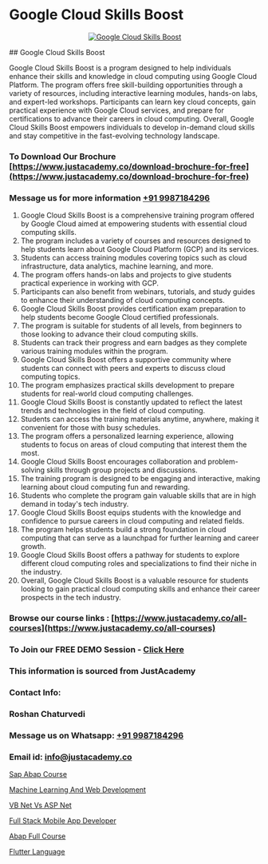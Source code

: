 # Google Cloud Skills Boost

<p align="center">
  <a href="https://justacademy.co/course-detail/gcp-certification-training">
    <img src="https://justacademy.co/storage2/course_image/1711619517_course_image.webp" alt="Google Cloud Skills Boost">
  </a>
</p>
## Google Cloud Skills Boost

Google Cloud Skills Boost is a program designed to help individuals enhance their skills and knowledge in cloud computing using Google Cloud Platform. The program offers free skill-building opportunities through a variety of resources, including interactive learning modules, hands-on labs, and expert-led workshops. Participants can learn key cloud concepts, gain practical experience with Google Cloud services, and prepare for certifications to advance their careers in cloud computing. Overall, Google Cloud Skills Boost empowers individuals to develop in-demand cloud skills and stay competitive in the fast-evolving technology landscape.
### To Download Our Brochure [https://www.justacademy.co/download-brochure-for-free](https://www.justacademy.co/download-brochure-for-free)
### Message us for more information [+91 9987184296](https://api.whatsapp.com/send?phone=919987184296)
1) Google Cloud Skills Boost is a comprehensive training program offered by Google Cloud aimed at empowering students with essential cloud computing skills.
2) The program includes a variety of courses and resources designed to help students learn about Google Cloud Platform (GCP) and its services.
3) Students can access training modules covering topics such as cloud infrastructure, data analytics, machine learning, and more.
4) The program offers hands-on labs and projects to give students practical experience in working with GCP.
5) Participants can also benefit from webinars, tutorials, and study guides to enhance their understanding of cloud computing concepts.
6) Google Cloud Skills Boost provides certification exam preparation to help students become Google Cloud certified professionals.
7) The program is suitable for students of all levels, from beginners to those looking to advance their cloud computing skills.
8) Students can track their progress and earn badges as they complete various training modules within the program.
9) Google Cloud Skills Boost offers a supportive community where students can connect with peers and experts to discuss cloud computing topics.
10) The program emphasizes practical skills development to prepare students for real-world cloud computing challenges.
11) Google Cloud Skills Boost is constantly updated to reflect the latest trends and technologies in the field of cloud computing.
12) Students can access the training materials anytime, anywhere, making it convenient for those with busy schedules.
13) The program offers a personalized learning experience, allowing students to focus on areas of cloud computing that interest them the most.
14) Google Cloud Skills Boost encourages collaboration and problem-solving skills through group projects and discussions.
15) The training program is designed to be engaging and interactive, making learning about cloud computing fun and rewarding.
16) Students who complete the program gain valuable skills that are in high demand in today's tech industry.
17) Google Cloud Skills Boost equips students with the knowledge and confidence to pursue careers in cloud computing and related fields.
18) The program helps students build a strong foundation in cloud computing that can serve as a launchpad for further learning and career growth.
19) Google Cloud Skills Boost offers a pathway for students to explore different cloud computing roles and specializations to find their niche in the industry.
20) Overall, Google Cloud Skills Boost is a valuable resource for students looking to gain practical cloud computing skills and enhance their career prospects in the tech industry.

### Browse our course links : [https://www.justacademy.co/all-courses](https://www.justacademy.co/all-courses) 
### To Join our FREE DEMO Session - [Click Here](https://www.justacademy.co/register-for-course-demo)


### This information is sourced from JustAcademy
### Contact Info:
### Roshan Chaturvedi
### Message us on Whatsapp: [+91 9987184296](https://api.whatsapp.com/send?phone=919987184296)
### Email id: [info@justacademy.co](mailto:info@justacademy.co)
                
[Sap Abap Course](https://www.linkedin.com/pulse/sap-abap-course-justacademy-belfast-prvwe?trackingId=%2BpijXNlN0AFDtA5hOa%2BKHA%3D%3D&lipi=urn%3Ali%3Apage%3Ad_flagship3_company_admin%3BFA4F38QVSYi3Nnx%2BGyQhoA%3D%3D)

[Machine Learning And Web Development](https://www.linkedin.com/pulse/machine-learning-web-development-justacademy-austin-vuy5f?trackingId=1SritCeuZFpBp6cDZ6eNdw%3D%3D&lipi=urn%3Ali%3Apage%3Ad_flagship3_company_admin%3BmA9QTMf0RKatDJxEf%2FJ3Jw%3D%3D)

[VB Net Vs ASP Net](https://medium.com/@abhidnya.1068/vb-net-vs-asp-net-1931f7ff94f9)

[Full Stack Mobile App Developer](https://medium.com/@namusn/full-stack-mobile-app-developer-3ec717dbbd2e)

[Abap Full Course](https://justacademyin.github.io/justacademy/abap-full-course)

[Flutter Language](https://justacademyin.github.io/Articles/Flutter-Language)

